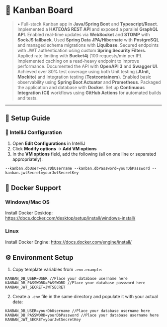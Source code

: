 # 🌟 Kanban Board

> •	Full-stack Kanban app in **Java/Spring Boot** and **Typescript/React**. Implemented a **HATEOAS REST API** and exposed a parallel **GraphQL API**. Enabled real-time updates via **WebSocket** and **STOMP** with **SockJS fallback**. Used **Spring Data JPA/Hibernate** with **PostgreSQL** and managed schema migrations with **Liquibase**. Secured endpoints with JWT authentication using custom **Spring Security Filters**. Applied rate limiting with **Bucket4j** (100 requests/min per IP). Implemented caching on a read-heavy endpoint to improve performance. Documented the API with **OpenAPI 3** and **Swagger UI**. Achieved over 80% test coverage using both Unit testing (**JUnit, Mockito**) and Integration testing (**Testcontainers**). Enabled basic observability using **Spring Boot Actuator** and **Prometheus**. Packaged the application and database with **Docker**. Set up **Continuous Integration (CI)** workflows using **GitHub Actions** for automated builds and tests.


---

## 🚀 Setup Guide

### 🔧 IntelliJ Configuration

1. Open **Edit Configurations** in IntelliJ
2. Click **Modify options** → **Add VM options**
3. In the **VM options** field, add the following (all on one line or separated appropriately):


```text
--kanban.dbUser=yourDbUsername --kanban.dbPassword=yourDbPassword --kanban.jwtSecret=yourJwtSecretKey
```


## 🐳 Docker Support

### Windows/Mac OS
Install Docker Desktop: https://docs.docker.com/desktop/setup/install/windows-install/

### Linux
Install Docker Engine: https://docs.docker.com/engine/install/

## ⚙️ Environment Setup

1. Copy template variables from `.env.example`:

```env
KANBAN_DB_USER=USER //Place your database username here
KANBAN_DB_PASSWORD=PASSWORD //Place your database password here
KANBAN_JWT_SECRET=JWTSECRET
```

2. Create a `.env` file in the same directory and populate it with your actual data:

```env
KANBAN_DB_USER=yourDbUsername //Place your database username here
KANBAN_DB_PASSWORD=yourDbPassword //Place your database username here
KANBAN_JWT_SECRET=yourJwtSecretKey
